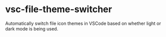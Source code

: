 # vsc-file-theme-switcher

Automatically switch file icon themes in VSCode based on whether light or dark mode is being used.
